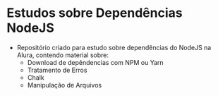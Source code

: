 # Estudos sobre Dependências NodeJS

* Repositório criado para estudo sobre dependências do NodeJS na Alura, contendo material sobre:
    * Download de depêndencias com NPM ou Yarn
    * Tratamento de Erros
    * Chalk
    * Manipulação de Arquivos 
